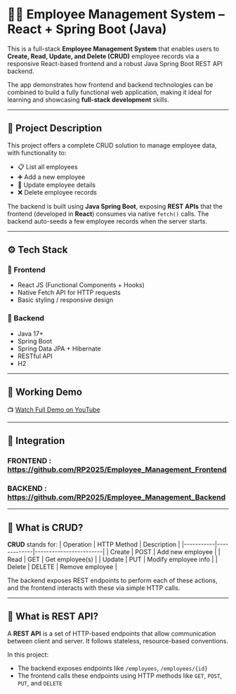 # 👩‍💻 Employee Management System – React + Spring Boot (Java)

This is a full-stack **Employee Management System** that enables users to **Create, Read, Update, and Delete (CRUD)** employee records via a responsive React-based frontend and a robust Java Spring Boot REST API backend.

The app demonstrates how frontend and backend technologies can be combined to build a fully functional web application, making it ideal for learning and showcasing **full-stack development** skills.

---

## 📄 Project Description

This project offers a complete CRUD solution to manage employee data, with functionality to:
- 📋 List all employees
- ➕ Add a new employee
- 📝 Update employee details
- ❌ Delete employee records

The backend is built using **Java Spring Boot**, exposing **REST APIs** that the frontend (developed in **React**) consumes via native `fetch()` calls. The backend auto-seeds a few employee records when the server starts.

---

## ⚙️ Tech Stack

### 🔹 Frontend
- React JS (Functional Components + Hooks)
- Native Fetch API for HTTP requests
- Basic styling / responsive design

### 🔹 Backend
- Java 17+
- Spring Boot
- Spring Data JPA + Hibernate
- RESTful API
- H2

---

## 🎥 Working Demo

📺 [Watch Full Demo on YouTube](https://youtu.be/b_vqCbqCo-g)

---
## 🔌 Integration

### FRONTEND : https://github.com/RP2025/Employee_Management_Frontend
### BACKEND : https://github.com/RP2025/Employee_Management_Backend

---

## 🧠 What is CRUD?

**CRUD** stands for:
| Operation | HTTP Method | Description            |
|-----------|-------------|------------------------|
| Create    | POST        | Add new employee       |
| Read      | GET         | Get employee(s)        |
| Update    | PUT         | Modify employee info   |
| Delete    | DELETE      | Remove employee        |

The backend exposes REST endpoints to perform each of these actions, and the frontend interacts with these via simple HTTP calls.

---

## 🔌 What is REST API?

A **REST API** is a set of HTTP-based endpoints that allow communication between client and server. It follows stateless, resource-based conventions.

In this project:
- The backend exposes endpoints like `/employees`, `/employees/{id}`
- The frontend calls these endpoints using HTTP methods like `GET`, `POST`, `PUT`, and `DELETE`




